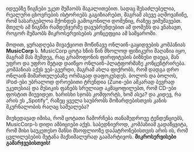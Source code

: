 იდეებზე წიგნები უკეთ მუშაობს მაგალითებით. სადაც შესაძლებელია, რეალური ცხოვრების ისტორიებს გაგიზიარებთ, მაგრამ ასევე აღმოვაჩინე, რომ სასარგებლოა მქონდეს გამოგონილი დომენიც, რაზეც ვიმუშავებთ. მთელს ამ წიგნში რამდენჯერმე დავუბრუნდებით ამ დომენს და ვნახავთ, როგორ მუშაობს მიკროსერვისების კონცეფცია ამ სამყაროში.

მოდით, ყურადღება მივაქციოთ მოწინავე ონლაინ-გაყიდვების კომპანიას **MusicCorp** ს. MusicCorp ცოტა ხნის წინ მხოლოდ ფიზიკური მაღაზია იყო, მაგრამ მას შემდეგ, რაც გრამოფონის ფირფიტების ბიზნესი დაეცა, მან უფრო და უფრო მეტად დაიწყო ონლაინ-პლატფორმაზე კონცენტრირება. კომპანიას აქვს ვებ-გვერდი, მაგრამ ახლა ფიქრობს, რომ დადგა დრო ონლაინ მიმართულებაზე ორმაგად დაფოკუსდეს. ბოლოს და ბოლოს, iPod-ები უბრალოდ დროებითი ტრენდია (Zune-ები აშკარად ბევრად უკეთესია) და მუსიკის ფანებს სრულიად აკმაყოფილებთ, რომ CD-ები ფოსტით მიუვიდეთ. ხარისხი სჯობს კომფორტს, ხომ ასეა? და კიდევ, რა არის ეს „Spotify“, რაზეც ყველა საუბრობს  მოზარდებისთვის კანის მკურნალობის რაღაც საშუალება?

მიუხედავად იმისა, რომ ცოტათი ჩამორჩება თანამედროვე ტენდენციებს, MusicCorp-ს დიდი ამბიციები აქვს. საბედნიეროდ, კომპანიამ გადაწყვიტა, რომ მისი საუკეთესო შანსი მსოფლიოზე დაპატრონებისთვის არის ის, რომ ცვლილებების შეტანა მაქსიმალურად გაამარტივოს. **მიკროსერვისები  გამარჯვებისთვის!**
